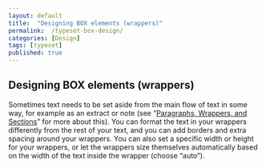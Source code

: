 ```yaml
---
layout: default
title:  "Designing BOX elements (wrappers)"
permalink:  /typeset-box-design/
categories: [Design]
tags: [typeset]
published: true
---
```


<section data-type="chapter" class="hsecchapter" data-hederis-type="hsecchapter" id="typeset-box-design" data-pi-attrs="id: typeset-box-design; data-tags: typeset;" role="doc-chapter" data-tags="typeset" data-author-name=" " data-book-title=" " title="Designing BOX elements (wrappers)"><h1 data-hederis-type="hblkchaptitle" class="hblkchaptitle" id="pERqQvTwP">Designing BOX elements (wrappers)</h1><p class="hblkp" data-hederis-type="hblkp" id="p5laE10et">Sometimes text needs to be set aside from the main flow of text in some way, for example as an extract or note (see &#8220;<a href="{% post_url 2020-07-28-11-ParagraphsWrappersSectionsandInlines %}" data-hederis-type="hspana" id="pWqBJMTUj"><span class="Hyperlink" data-hederis-type="hspnspan" id="pzj6dO91a">Paragraphs, Wrappers, and Sections</span></a>&#8221; for more about this). You can format the text in your wrappers differently from the rest of your text, and you can add borders and extra spacing around your wrappers. You can also set a specific width or height for your wrappers, or let the wrappers size themselves automatically based on the width of the text inside the wrapper (choose &#8220;auto&#8221;).</p></section>